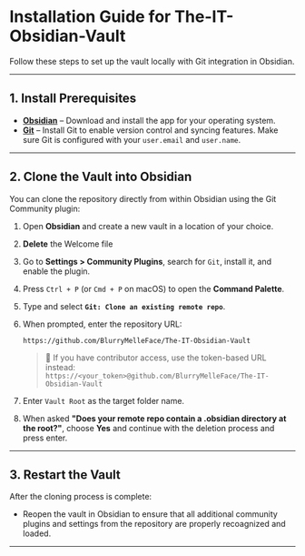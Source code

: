 # Installation Guide for The-IT-Obsidian-Vault

Follow these steps to set up the vault locally with Git integration in Obsidian.

---

## 1. Install Prerequisites

- **[Obsidian](https://obsidian.md/)** – Download and install the app for your operating system.
- **[Git](https://git-scm.com/)** – Install Git to enable version control and syncing features. Make sure Git is configured with your `user.email` and `user.name`.

---

## 2. Clone the Vault into Obsidian

You can clone the repository directly from within Obsidian using the Git Community plugin:

1. Open **Obsidian** and create a new vault in a location of your choice.
2. **Delete** the Welcome file
3. Go to **Settings > Community Plugins**, search for `Git`, install it, and enable the plugin.
4. Press `Ctrl + P` (or `Cmd + P` on macOS) to open the **Command Palette**.
5. Type and select **`Git: Clone an existing remote repo`**.
6. When prompted, enter the repository URL:

   ```
   https://github.com/BlurryMelleFace/The-IT-Obsidian-Vault
   ```

   > 🔐 If you have contributor access, use the token-based URL instead:  
   > `https://<your_token>@github.com/BlurryMelleFace/The-IT-Obsidian-Vault`

6. Enter `Vault Root` as the target folder name.
7. When asked **"Does your remote repo contain a .obsidian directory at the root?"**, choose **Yes** and continue with the deletion process and press enter.

---

## 3. Restart the Vault

After the cloning process is complete:

- Reopen the vault in Obsidian to ensure that all additional community plugins and settings from the repository are properly recoagnized and loaded.



---

